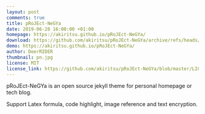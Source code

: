 ```yaml
---
layout: post
comments: true
title: pRoJEct-NeGYa
date: 2019-06-28 16:00:00 +01:00
homepage: https://akiritsu.github.io/pRoJEct-NeGYa/
download: https://github.com/akiritsu/pRoJEct-NeGYa/archive/refs/heads/main.zip
demo: https://akiritsu.github.io/pRoJEct-NeGYa/
author: DeerRIDER
thumbnail: pn.jpg
license: MIT
license_link: https://github.com/akiritsu/pRoJEct-NeGYa/blob/master/LICENSE
---
```


pRoJEct-NeGYa is an open source jekyll theme for personal homepage or tech blog.

Support Latex formula, code highlight, image reference and text encryption.
